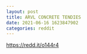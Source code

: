 ```yaml
--- 
layout: post 
title: ARVL CONCRETE TENDIES 
date: 2021-06-16 1623847902 
categories: reddit 
--- 
```

https://redd.it/o144r4